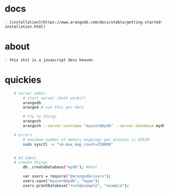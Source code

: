 # docs 
	- [installation](https://www.arangodb.com/docs/stable/getting-started-installation.html)


# about 
	- this shit is a javascript devs heaven

# quickies 
```sh
	# server admin  
		# start server (both works?)
		arangodb
		arangod # use this per docs

		# tty to things 
		arangosh 
		arangosh --server.username "myuser@mydb" --server.database mydb

	# errors 
		# maximum number of memory mappings per process is 65530
		sudo sysctl -w "vm.max_map_count=256000"


	# bd admin
	# create things
		db._createDatabase("mydb"); #bool

		var users = require("@arangodb/users");
		users.save("myuser@mydb", "mypw");
		users.grantDatabase("root@example", "example");

```